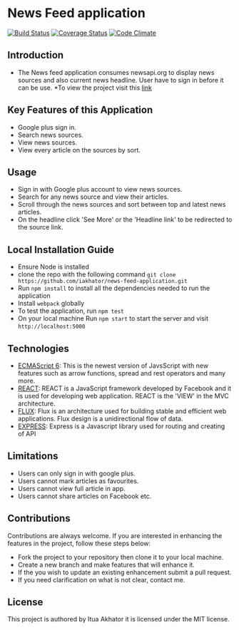 # News Feed application

[![Build Status](https://travis-ci.org/iakhator/news-feed-application.svg?branch=deployment)](https://travis-ci.org/iakhator/news-feed-application)
[![Coverage Status](https://coveralls.io/repos/github/iakhator/news-feed-application/badge.svg?branch=deployment)](https://coveralls.io/github/iakhator/news-feed-application?branch=deployment)
[![Code Climate](https://codeclimate.com/github/codeclimate/codeclimate/badges/gpa.svg)](https://codeclimate.com/github/codeclimate/codeclimate)

## Introduction
* The News feed application consumes newsapi.org to display news sources and also current news headline.
User have to sign in before it can be use.
*To view the project visit this [link](https://news-flash-headlines.herokuapp.com/#/)


## Key Features of this Application
* Google plus sign in.
* Search news sources.
* View news sources.
* View every article on the sources by sort.

## Usage
* Sign in with Google plus account to view news sources.
* Search for any news source and view their articles.
* Scroll through the news sources and sort between top and latest news articles.
* On the headline click 'See More' or the 'Headline link' to be redirected to the source link.


## Local Installation Guide
* Ensure Node is installed
* clone the repo with the following command `git clone https://github.com/iakhator/news-feed-application.git`
* Run `npm install` to install all the dependencies needed to run the application
* Install `webpack` globally
* To test the application, run `npm test`
* On your local machine Run `npm start` to start the server and visit `http://localhost:5000`

## Technologies
 * [ECMAScript 6](http://es6-features.org/): This is the newest version of JavsScript with new features such as arrow functions, spread and rest operators and many more.
 * [REACT](https://facebook.github.io/react/): REACT is a JavaScript framework developed by Facebook and it is used for developing web application. REACT is the 'VIEW' in the MVC architecture.
 * [FLUX](http://facebook.github.io/flux/): Flux is an architecture used for building stable and efficient web applications. Flux design is a unidirectional flow of data.
 * [EXPRESS](https://expressjs.com/): Express is a Javascript library used for routing and creating of API

## Limitations
* Users can only sign in with google plus.
* Users cannot mark articles as favourites.
* Users cannot view full article in app.
* Users cannot share articles on Facebook etc.

## Contributions
 Contributions are always welcome. If you are interested in enhancing the features in the project, follow these steps below:
 * Fork the project to your repository then clone it to your local machine.
 * Create a new branch and make features that will enhance it.
 * If the you wish to update an existing enhancement submit a pull request.
 * If you need clarification on what is not clear, contact me.


## License
This project is authored by Itua Akhator it is licensed under the MIT license.